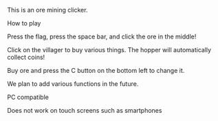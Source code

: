 This is an ore mining clicker.

How to play

Press the flag, press the space bar, and click the ore in the middle!

Click on the villager to buy various things. The hopper will automatically collect coins!

Buy ore and press the C button on the bottom left to change it.

We plan to add various functions in the future.

PC compatible

Does not work on touch screens such as smartphones
